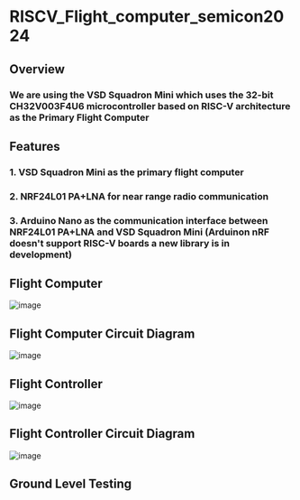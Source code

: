 # RISCV_Flight_computer_semicon2024

## Overview
### We are using the VSD Squadron Mini which uses the 32-bit CH32V003F4U6 microcontroller based on RISC-V architecture as the Primary Flight Computer

## Features
### 1. VSD Squadron Mini as the primary flight computer
### 2. NRF24L01 PA+LNA for near range radio communication
### 3. Arduino Nano as the communication interface between NRF24L01 PA+LNA and VSD Squadron Mini (Arduinon nRF doesn't support RISC-V boards a new library is in development)

## Flight Computer
![image](https://github.com/user-attachments/assets/d0e8e676-4ce7-43af-bae9-579253dfb71f)

## Flight Computer Circuit Diagram
![image](https://github.com/user-attachments/assets/662a4334-6895-4029-a1d7-f2db325330f9)

## Flight Controller
![image](https://github.com/user-attachments/assets/d68d176c-348a-47ab-9e9e-9c2300ba1d45)

## Flight Controller Circuit Diagram
![image](https://github.com/user-attachments/assets/39eb07d2-ee4a-41a6-ba5d-4b0cecc5a3f9)

## Ground Level Testing





